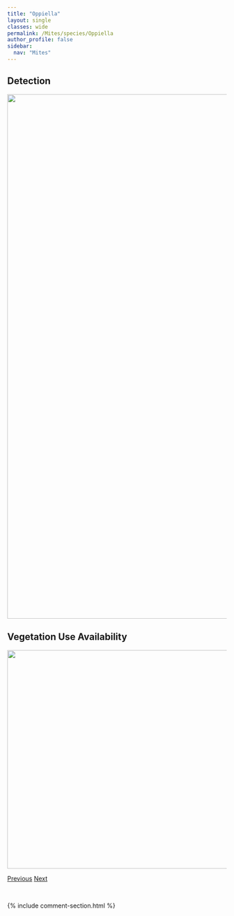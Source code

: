 ```yaml
---
title: "Oppiella"
layout: single
classes: wide
permalink: /Mites/species/Oppiella
author_profile: false
sidebar:
  nav: "Mites"
---
```


<h2>Detection</h2>

<a href="https://drive.google.com/uc?export=view&id=1TWPDg9-5WW5rTQ6ktPNraoDfL0tsk4ia">
<img src="https://drive.google.com/uc?export=view&id=1TWPDg9-5WW5rTQ6ktPNraoDfL0tsk4ia" height = "1200" width = "800">
</a>


<h2>Vegetation Use Availability</h2>

<a href="https://drive.google.com/uc?export=view&id=1SROlSw2ff5SIiSL5KbvGT5IpYakXV7n5">
<img src="https://drive.google.com/uc?export=view&id=1SROlSw2ff5SIiSL5KbvGT5IpYakXV7n5" height = "500" width = "1000">
</a>


<a href="/DevelopmentWebsite/Mites/species/OppiaSp2LML" class="pagination--pager" title="Oppia sp. 2 LML">Previous</a> <a href="/DevelopmentWebsite/Mites/species/OppiellaSp2DEW" class="pagination--pager" title="Oppiella sp. 2 DEW">Next</a>

<p>&nbsp;</p>

{% include comment-section.html %}
